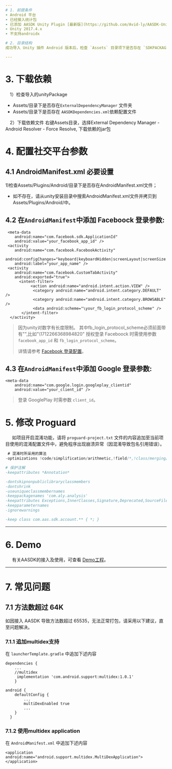 ```yaml
---
# 1. 前提条件
- Android 平台
- 已经接入统计包
- 已添加 AASDK Unity Plugin [最新版](https://github.com/Avid-ly/AASDK-UnityPackage.git)
- Unity 2017.4.x
- 不支持androidx

# 2. 目录结构
成功导入 Unity 插件 Android 版本后，检查 `Assets` 目录项下是否存在 `SDKPACKAGE` 。

---
```

# 3. 下载依赖


&ensp;&ensp;1）检查导入的unityPackage
- Assets/目录下是否存在`ExternalDependencyManager` 文件夹
- Assets/目录下是否存在 `AASDKDependencies.xml`依赖配置文件

&ensp;&ensp;2）下载依赖文件
右键Assets目录，选择External Dependency Manager - Android Resolver - Force Resolve, 下载依赖的jar包
# 4. 配置社交平台参数
## 4.1 AndroidManifest.xml 必要设置

1)检查Assets/Plugins/Android/目录下是否存在AndroidManifest.xml文件；
- 如不存在，请从unity安装目录中搜索AndroidManifest.xml文件并拷贝到Assets/Plugins/Android/中。

## 4.2 在`AndroidManifest`中添加 Faceboock 登录参数:

```
 <meta-data
    android:name="com.facebook.sdk.ApplicationId"
    android:value="your_facebook_app_id" />
 <activity
    android:name="com.facebook.FacebookActivity"
    android:configChanges="keyboard|keyboardHidden|screenLayout|screenSize|orientation"
    android:label="your_app_name" />
 <activity
    android:name="com.facebook.CustomTabActivity"
    android:exported="true">
      <intent-filter>
           <action android:name="android.intent.action.VIEW" />
            <category android:name="android.intent.category.DEFAULT" />
            <category android:name="android.intent.category.BROWSABLE" />
            <data android:scheme="\your_fb_login_protocol_scheme" />
       </intent-filter>
  </activity>
```

>因为unity对数字有长度限制。 其中fb_login_protocol_scheme必须前面带有"\",比如"\1712266368984820"
> 授权登录 Faceboock 时需使用参数<code>facebook_app_id</code> 和 <code>fb_login_protocol_scheme</code>。
> 
> 详情请参考 [Facebook 登录配置](https://developers.facebook.com/docs/facebook-login/android/ "facebook docs")。

## 4.3 在`AndroidManifest`中添加 Google 登录参数:

```
<meta-data
    android:name="com.google.login.googleplay_clientid"
    android:value="your_client_id" />         
```

> 登录 GooglePlay 时需参数 `client_id`。

# 5. 修改 Proguard

&ensp;&ensp;&ensp;如项目开启混淆功能，请将 `proguard-project.txt` 文件的内容追加至当前项目使用的混淆配置文件中，避免程序出现崩溃异常（因混淆导致包名引用错误）。

```groovy
 # 混淆时所采用的算法
-optimizations !code/simplification/arithmetic,!field/*,!class/merging/*

# 保护注解
-keepattributes *Annotation*

-dontskipnonpubliclibraryclassmembers
-dontshrink
-useuniqueclassmembernames
-keeppackagenames 'com.aly.analysis'
-keepattributes Exceptions,InnerClasses,Signature,Deprecated,SourceFile,LineNumberTable,LocalVariable*Table,*Annotation*,Synthetic,EnclosingMethod
-keepparameternames
-ignorewarnings

-keep class com.aas.sdk.account.** { *; }

```
---
# 6. Demo
&ensp;&ensp;&ensp;有关AASDK的接入及使用，可查看 [Demo工程](https://github.com/Avid-ly/AASdk-Unity-Android-Demo)。

---
# 7. 常见问题
## 7.1 方法数超过 64K 
如因接入 AASDK 导致方法数超过 65535，无法正常打包，请采用以下建议，直至问题解决。
### 7.1.1 追加multidex支持
在 `launcherTemplate.gradle` 中追加下述内容
```
dependencies {
   	...
   	//multidex
   	 implementation 'com.android.support:multidex:1.0.1'
    }
	
android {
    defaultConfig {
	    ...
        multiDexEnabled true
		...
    }
  }
```
### 7.1.2 使用multidex application
在 `AndroidManifest.xml` 中追加下述内容

```
<application android:name="android.support.multidex.MultiDexApplication"></application>
```


